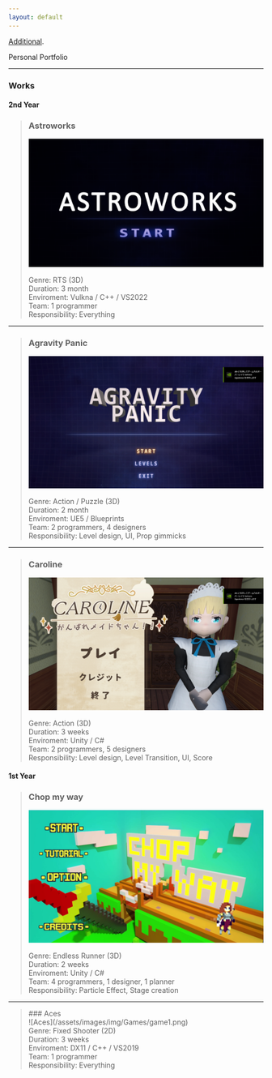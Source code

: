 ```yaml
---
layout: default
---
```


[Additional](./Additionals.md).

Personal Portfolio

* * *

### Works

#### 2nd Year

  >  ### Astroworks 
  >  ![Astroworks](/assets/images/img/Games/game5.png) 
  >  <p> 
  >  Genre: RTS (3D) <br>
  >  Duration: 3 month <br>
  >  Enviroment: Vulkna / C++ / VS2022 <br>
  >  Team: 1 programmer <br>
  >  Responsibility: Everything </p>

* * *

  >  ### Agravity Panic 
  >  ![Agravity Panic](/assets/images/img/Games/game4.png) 
  >  <p>
  >  Genre: Action / Puzzle (3D) <br>
  >  Duration: 2 month <br>
  >  Enviroment: UE5 / Blueprints <br>
  >  Team: 2 programmers, 4 designers <br>
  >  Responsibility: Level design, UI, Prop gimmicks </p>

* * *

  >  ### Caroline 
  >  ![Caroline](/assets/images/img/Games/game3.png) 
  >  <p>
  >  Genre: Action (3D) <br>
  >  Duration: 3 weeks <br>
  >  Enviroment: Unity / C# <br>
  >  Team: 2 programmers, 5 designers <br>
  >  Responsibility: Level design, Level Transition, UI, Score <br>

#### 1st Year

  >  ### Chop my way
  >  ![Chop my way](/assets/images/img/Games/game2.png) 
  >  <p>
  >  Genre: Endless Runner (3D) <br>
  >  Duration: 2 weeks <br>
  >  Enviroment: Unity / C# <br>
  >  Team: 4 programmers, 1 designer, 1 planner <br>
  >  Responsibility: Particle Effect, Stage creation </p>

* * *

  >  <p>
  >  ### Aces <br>
  >  ![Aces](/assets/images/img/Games/game1.png) <br>
  >  Genre: Fixed Shooter (2D) <br>
  >  Duration: 3 weeks <br>
  >  Enviroment: DX11 / C++ / VS2019 <br>
  >  Team: 1 programmer <br>
  >  Responsibility: Everything </p>
